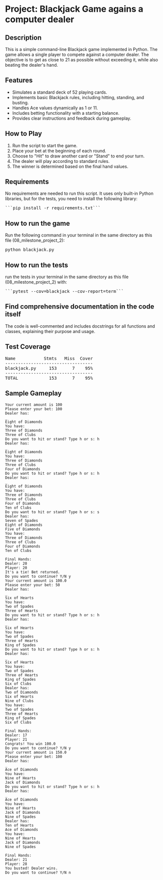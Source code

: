 # Project: Blackjack Game agains a computer dealer

## Description
This is a simple command-line Blackjack game implemented in Python. The game allows a single player to compete against a computer dealer. The objective is to get as close to 21 as possible without exceeding it, while also beating the dealer's hand.

## Features
- Simulates a standard deck of 52 playing cards.
- Implements basic Blackjack rules, including hitting, standing, and busting.
- Handles Ace values dynamically as 1 or 11.
- Includes betting functionality with a starting balance.
- Provides clear instructions and feedback during gameplay.

## How to Play
1. Run the script to start the game.
2. Place your bet at the beginning of each round.
3. Choose to "Hit" to draw another card or "Stand" to end your turn.
4. The dealer will play according to standard rules.
5. The winner is determined based on the final hand values.

## Requirements
No requirements are needed to run this script. It uses only built-in Python libraries, but for the tests, you need to install the following library:
 <pre>```pip install -r requirements.txt```</pre>

## How to run the game
Run the following command in your terminal in the same directory as this file (08_milestone_project_2):
 <pre>python blackjack.py</pre>

## How to run the tests
run the tests in your terminal in the same directory as this file (08_milestone_project_2) with:
 <pre>```pytest --cov=blackjack --cov-report=term```</pre>

## Find comprehensive documentation in the code itself
The code is well-commented and includes docstrings for all functions and classes, explaining their purpose and usage.

## Test Coverage
<pre markdown>
Name           Stmts   Miss  Cover
----------------------------------
blackjack.py     153      7    95%
----------------------------------
TOTAL            153      7    95%
</pre>

## Sample Gameplay
```text
Your current amount is 100
Please enter your bet: 100
Dealer has:
_
Eight of Diamonds
You have:
Three of Diamonds
Three of Clubs
Do you want to hit or stand? Type h or s: h
Dealer has:
_
Eight of Diamonds
You have:
Three of Diamonds
Three of Clubs
Four of Diamonds
Do you want to hit or stand? Type h or s: h
Dealer has:
_
Eight of Diamonds
You have:
Three of Diamonds
Three of Clubs
Four of Diamonds
Ten of Clubs
Do you want to hit or stand? Type h or s: s
Dealer has:
Seven of Spades
Eight of Diamonds
Five of Diamonds
You have:
Three of Diamonds
Three of Clubs
Four of Diamonds
Ten of Clubs

Final Hands:
Dealer: 20
Player: 20
It's a tie! Bet returned.
Do you want to continue? Y/N y
Your current amount is 100.0
Please enter your bet: 50
Dealer has:
_
Six of Hearts
You have:
Two of Spades
Three of Hearts
Do you want to hit or stand? Type h or s: h
Dealer has:
_
Six of Hearts
You have:
Two of Spades
Three of Hearts
King of Spades
Do you want to hit or stand? Type h or s: h
Dealer has:
_
Six of Hearts
You have:
Two of Spades
Three of Hearts
King of Spades
Six of Clubs
Dealer has:
Two of Diamonds
Six of Hearts
Nine of Clubs
You have:
Two of Spades
Three of Hearts
King of Spades
Six of Clubs

Final Hands:
Dealer: 17
Player: 21
Congrats! You win 100.0
Do you want to continue? Y/N y
Your current amount is 150.0
Please enter your bet: 100
Dealer has:
_
Ace of Diamonds
You have:
Nine of Hearts
Jack of Diamonds
Do you want to hit or stand? Type h or s: h
Dealer has:
_
Ace of Diamonds
You have:
Nine of Hearts
Jack of Diamonds
Nine of Spades
Dealer has:
Ten of Hearts
Ace of Diamonds
You have:
Nine of Hearts
Jack of Diamonds
Nine of Spades

Final Hands:
Dealer: 21
Player: 28
You busted! Dealer wins.
Do you want to continue? Y/N n
```


